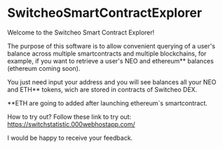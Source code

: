 # SwitcheoSmartContractExplorer

Welcome to the Switcheo Smart Contract Explorer!

The purpose of this software is to allow convenient querying of a user's balance across multiple smartcontracts and multiple blockchains, for example, if you want to retrieve a user's NEO and ethereum** balances (ethereum coming soon).

You just need input your address and you will see balances all your NEO and ETH** tokens, wich are stored in contracts of Switcheo DEX.

**ETH are going to added after launching ethereum`s smartcontract.

How to try out? Follow these link to try out: https://switchstatistic.000webhostapp.com/

I would be happy to receive your feedback.
